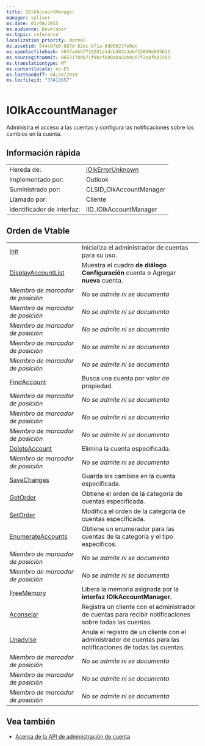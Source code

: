 ```yaml
---
title: IOlkAccountManager
manager: soliver
ms.date: 03/09/2015
ms.audience: Developer
ms.topic: reference
localization_priority: Normal
ms.assetid: 544c87e5-887d-82ec-bf1a-0d95027fe0ec
ms.openlocfilehash: 5657aeb5f710281a1dcb482b3ebf15049e085b11
ms.sourcegitcommit: 8657170d071f9bcf680aba50b9c07f2a4fb82283
ms.translationtype: MT
ms.contentlocale: es-ES
ms.lasthandoff: 04/28/2019
ms.locfileid: "33413657"
---
```

# <a name="iolkaccountmanager"></a>IOlkAccountManager

Administra el acceso a las cuentas y configura las notificaciones sobre los cambios en la cuenta.
  
## <a name="quick-info"></a>Información rápida

|||
|:-----|:-----|
|Hereda de:  <br/> |[IOlkErrorUnknown](iolkerrorunknown.md) <br/> |
|Implementado por:  <br/> |Outlook  <br/> |
|Suministrado por:  <br/> |CLSID_OlkAccountManager  <br/> |
|Llamado por:  <br/> |Cliente  <br/> |
|Identificador de interfaz:  <br/> |IID_IOlkAccountManager  <br/> |
   
## <a name="vtable-order"></a>Orden de Vtable

|||
|:-----|:-----|
|[Init](iolkaccountmanager-init.md) <br/> |Inicializa el administrador de cuentas para su uso.  <br/> |
|[DisplayAccountList](iolkaccountmanager-displayaccountlist.md) <br/> |Muestra el cuadro **de diálogo Configuración** cuenta o Agregar **nueva** cuenta.  <br/> |
| *Miembro de marcador de posición*  <br/> | *No se admite ni se documenta*  <br/> |
| *Miembro de marcador de posición*  <br/> | *No se admite ni se documenta*  <br/> |
| *Miembro de marcador de posición*  <br/> | *No se admite ni se documenta*  <br/> |
| *Miembro de marcador de posición*  <br/> | *No se admite ni se documenta*  <br/> |
| *Miembro de marcador de posición*  <br/> | *No se admite ni se documenta*  <br/> |
|[FindAccount](iolkaccountmanager-findaccount.md) <br/> |Busca una cuenta por valor de propiedad.  <br/> |
| *Miembro de marcador de posición*  <br/> | *No se admite ni se documenta*  <br/> |
| *Miembro de marcador de posición*  <br/> | *No se admite ni se documenta*  <br/> |
| *Miembro de marcador de posición*  <br/> | *No se admite ni se documenta*  <br/> |
|[DeleteAccount](iolkaccountmanager-deleteaccount.md) <br/> |Elimina la cuenta especificada.  <br/> |
| *Miembro de marcador de posición*  <br/> | *No se admite ni se documenta*  <br/> |
|[SaveChanges](iolkaccountmanager-savechanges.md) <br/> |Guarda los cambios en la cuenta especificada.  <br/> |
|[GetOrder](iolkaccountmanager-getorder.md) <br/> |Obtiene el orden de la categoría de cuentas especificada.  <br/> |
|[SetOrder](iolkaccountmanager-setorder.md) <br/> |Modifica el orden de la categoría de cuentas especificada.  <br/> |
|[EnumerateAccounts](iolkaccountmanager-enumerateaccounts.md) <br/> |Obtiene un enumerador para las cuentas de la categoría y el tipo específicos.  <br/> |
| *Miembro de marcador de posición*  <br/> | *No se admite ni se documenta*  <br/> |
| *Miembro de marcador de posición*  <br/> | *No se admite ni se documenta*  <br/> |
|[FreeMemory](iolkaccountmanager-freememory.md) <br/> |Libera la memoria asignada por la **interfaz IOlkAccountManager.**  <br/> |
|[Aconsejar](iolkaccountmanager-advise.md) <br/> |Registra un cliente con el administrador de cuentas para recibir notificaciones sobre todas las cuentas.  <br/> |
|[Unadvise](iolkaccountmanager-unadvise.md) <br/> |Anula el registro de un cliente con el administrador de cuentas para las notificaciones de todas las cuentas.  <br/> |
| *Miembro de marcador de posición*  <br/> | *No se admite ni se documenta*  <br/> |
| *Miembro de marcador de posición*  <br/> | *No se admite ni se documenta*  <br/> |
| *Miembro de marcador de posición*  <br/> | *No se admite ni se documenta*  <br/> |
   
## <a name="see-also"></a>Vea también

- [Acerca de la API de administración de cuenta](about-the-account-management-api.md)

